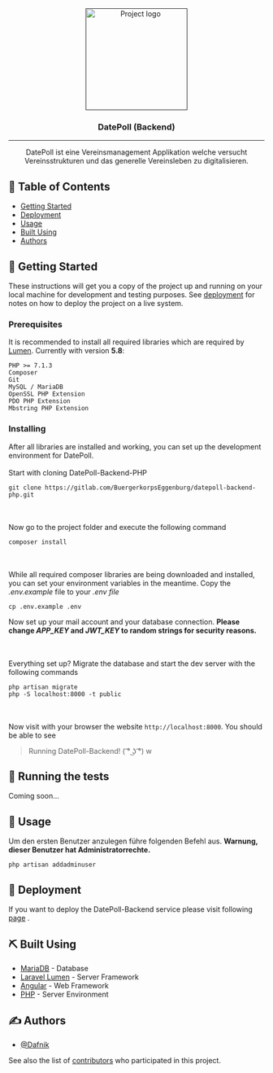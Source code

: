 <div align="center">
  <a href="" rel="noopener">
 <img width=200px height=200px src="https://i.imgur.com/4xJBwve.png" alt="Project logo"></a>
</div>

<div align="center"><h3>DatePoll (Backend)</h3></div>

---

<div align="center">
  <p>DatePoll ist eine Vereinsmanagement Applikation welche versucht
  Vereinsstrukturen und das generelle Vereinsleben zu digitalisieren.</p>
</div>

## 📝 Table of Contents
- [Getting Started](#getting_started)
- [Deployment](#deployment)
- [Usage](#usage)
- [Built Using](#built_using)
- [Authors](#authors)

## 🏁 Getting Started <a name = "getting_started"></a>
These instructions will get you a copy of the project up and running on your local machine for development and testing purposes. See [deployment](#deployment) for notes on how to deploy the project on a live system.

### Prerequisites
It is recommended to install all required libraries which are required by 
[Lumen](https://lumen.laravel.com/docs/5.8). Currently with version **5.8**:
```
PHP >= 7.1.3
Composer
Git
MySQL / MariaDB
OpenSSL PHP Extension
PDO PHP Extension
Mbstring PHP Extension
```


### Installing
After all libraries are installed and working, you can set up the
development environment for DatePoll.
<br><br>
Start with cloning DatePoll-Backend-PHP
```
git clone https://gitlab.com/BuergerkorpsEggenburg/datepoll-backend-php.git
```
<br></br>
Now go to the project folder and execute the following command
```
composer install
```
<br></br>
While all required composer libraries are being downloaded and installed,
you can set your environment variables in the meantime. 
Copy the *.env.example* file to your *.env file*
```
cp .env.example .env
```
Now set up your mail account and your database connection.
**Please change *APP_KEY* and *JWT_KEY* to random strings for security reasons.**

<br></br>
Everything set up? Migrate the database and start the dev server 
with the following commands
```
php artisan migrate
php -S localhost:8000 -t public
```

<br></br>
Now visit with your browser the website `http://localhost:8000`.
You should be able to see
> Running DatePoll-Backend! ( ͡° ͜ʖ ͡°) w

## 🔧 Running the tests <a name = "tests"></a>
Coming soon...

## 🎈 Usage <a name="usage"></a>
Um den ersten Benutzer anzulegen führe folgenden Befehl aus.
**Warnung, dieser Benutzer hat Administratorrechte.**
```
php artisan addadminuser
```

## 🚀 Deployment <a name = "deployment"></a>
If you want to deploy the DatePoll-Backend service please visit following
[page](https://gitlab.com/BuergerkorpsEggenburg/datepoll-backend-php/wikis/Installation) .

## ⛏️ Built Using <a name = "built_using"></a>
- [MariaDB](https://mariadb.org/) - Database
- [Laravel Lumen](https://lumen.laravel.com/) - Server Framework
- [Angular](https://angular.io/) - Web Framework
- [PHP](https://php.net) - Server Environment

## ✍️ Authors <a name = "authors"></a>
- [@Dafnik](https://gitlab.com/Dafnik)

See also the list of 
[contributors](https://gitlab.com/groups/BuergerkorpsEggenburg/-/group_members)
who participated in this project.